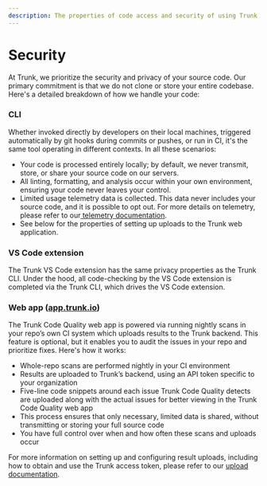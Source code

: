 ```yaml
---
description: The properties of code access and security of using Trunk Code Quality
---
```


# Security

At Trunk, we prioritize the security and privacy of your source code. Our primary commitment is that we do not clone or store your entire codebase. Here's a detailed breakdown of how we handle your code:

### CLI

Whether invoked directly by developers on their local machines, triggered automatically by git hooks during commits or pushes, or run in CI, it's the same tool operating in different contexts. In all these scenarios:

* Your code is processed entirely locally; by default, we never transmit, store, or share your source code on our servers.
* All linting, formatting, and analysis occur within your own environment, ensuring your code never leaves your control.
* Limited usage telemetry data is collected. This data never includes your source code, and it is possible to opt out. For more details on telemetry, please refer to our[ telemetry documentation](https://docs.trunk.io/cli/configuration/telemetry).
* See below for the properties of setting up uploads to the Trunk web application.

### VS Code extension

The Trunk VS Code extension has the same privacy properties as the Trunk CLI. Under the hood, all code-checking by the VS Code extension is completed via the Trunk CLI, which drives the VS Code extension.

### Web app ([app.trunk.io](https://app.trunk.io/signup?intent=code%20quality))

The Trunk Code Quality web app is powered via running nightly scans in your repo’s own CI system which uploads results to the Trunk backend. This feature is optional, but it enables you to audit the issues in your repo and prioritize fixes. Here's how it works:

* Whole-repo scans are performed nightly in your CI environment
* Results are uploaded to Trunk’s backend, using an API token specific to your organization
* Five-line code snippets around each issue Trunk Code Quality detects are uploaded along with the actual issues for better viewing in the Trunk Code Quality web app
* This process ensures that only necessary, limited data is shared, without transmitting or storing your full source code
* You have full control over when and how often these scans and uploads occur

For more information on setting up and configuring result uploads, including how to obtain and use the Trunk access token, please refer to our [upload documentation](https://docs.trunk.io/code-quality/setup-and-installation/github-integration).
